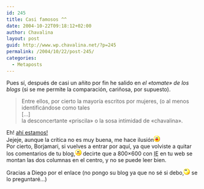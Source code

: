 ```yaml
---
id: 245
title: Casi famosos ^^
date: 2004-10-22T09:18:12+02:00
author: Chavalina
layout: post
guid: http://www.wp.chavalina.net/?p=245
permalink: /2004/10/22/post-245/
categories:
  - Metaposts
---
```

Pues sí, después de casi un añito por fin he salido en _el «tomate» de los blogs_ (si se me permite la comparación, cariñosa, por supuesto).

> Entre ellos, por cierto la mayoría escritos por mujeres, (o al menos identificándose como tales  
> […]  
> la desconcertante «priscila» o la sosa intimidad de «chavalina».

Eh! <a href="http://borjamari.blogspot.com/2004_10_01_borjamari_archive.html#109799926976736967" target="_blank">ahí estamos!</a>  
Jejeje, aunque la crítica no es muy buena, me hace ilusión![emo](/imagenes/emoticonos/risa.gif)  
Por cierto, Borjamari, si vuelves a entrar por aquí, ya que volviste a quitar los comentarios de tu blog,![emo](/imagenes/emoticonos/triste.gif) decirte que a 800×600 con <acronym title="Internet Explorer">IE</acronym> en tu web se montan las dos columnas en el centro, y no se puede leer bien.

Gracias a Diego por el enlace (no pongo su blog ya que no sé si debo,![emo](/imagenes/emoticonos/pensativo.gif) se lo preguntaré…)